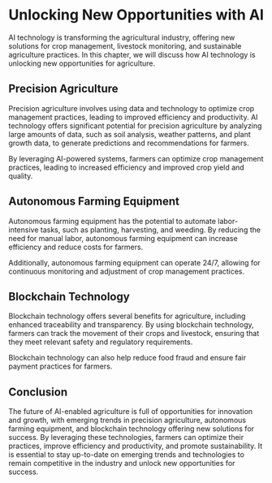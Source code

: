 Unlocking New Opportunities with AI
==========================================================================================================

AI technology is transforming the agricultural industry, offering new solutions for crop management, livestock monitoring, and sustainable agriculture practices. In this chapter, we will discuss how AI technology is unlocking new opportunities for agriculture.

Precision Agriculture
---------------------

Precision agriculture involves using data and technology to optimize crop management practices, leading to improved efficiency and productivity. AI technology offers significant potential for precision agriculture by analyzing large amounts of data, such as soil analysis, weather patterns, and plant growth data, to generate predictions and recommendations for farmers.

By leveraging AI-powered systems, farmers can optimize crop management practices, leading to increased efficiency and improved crop yield and quality.

Autonomous Farming Equipment
----------------------------

Autonomous farming equipment has the potential to automate labor-intensive tasks, such as planting, harvesting, and weeding. By reducing the need for manual labor, autonomous farming equipment can increase efficiency and reduce costs for farmers.

Additionally, autonomous farming equipment can operate 24/7, allowing for continuous monitoring and adjustment of crop management practices.

Blockchain Technology
---------------------

Blockchain technology offers several benefits for agriculture, including enhanced traceability and transparency. By using blockchain technology, farmers can track the movement of their crops and livestock, ensuring that they meet relevant safety and regulatory requirements.

Blockchain technology can also help reduce food fraud and ensure fair payment practices for farmers.

Conclusion
----------

The future of AI-enabled agriculture is full of opportunities for innovation and growth, with emerging trends in precision agriculture, autonomous farming equipment, and blockchain technology offering new solutions for success. By leveraging these technologies, farmers can optimize their practices, improve efficiency and productivity, and promote sustainability. It is essential to stay up-to-date on emerging trends and technologies to remain competitive in the industry and unlock new opportunities for success.


